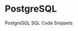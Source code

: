 <!-- generated by markdown-notes-tree -->

# PostgreSQL

<!-- optional markdown-notes-tree directory description starts here -->

PostgreSQL SQL Code Snippets

<!-- optional markdown-notes-tree directory description ends here -->
